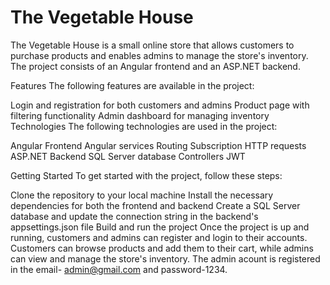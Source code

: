 # The Vegetable House

The Vegetable House is a small online store that allows customers to purchase products and enables admins to manage the store's inventory. The project consists of an Angular frontend and an ASP.NET backend.

Features
The following features are available in the project:

Login and registration for both customers and admins
Product page with filtering functionality
Admin dashboard for managing inventory
Technologies
The following technologies are used in the project:

Angular Frontend
Angular services
Routing
Subscription
HTTP requests
ASP.NET Backend
SQL Server database
Controllers
JWT

Getting Started
To get started with the project, follow these steps:

Clone the repository to your local machine
Install the necessary dependencies for both the frontend and backend
Create a SQL Server database and update the connection string in the backend's appsettings.json file
Build and run the project
Once the project is up and running, customers and admins can register and login to their accounts.
Customers can browse products and add them to their cart, while admins can view and manage the store's inventory.
The admin acount is registered in the email- admin@gmail.com and password-1234.
